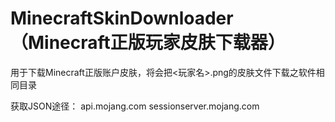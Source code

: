 # MinecraftSkinDownloader（Minecraft正版玩家皮肤下载器）
用于下载Minecraft正版账户皮肤，将会把<玩家名>.png的皮肤文件下载之软件相同目录

获取JSON途径：
api.mojang.com
sessionserver.mojang.com
